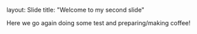 layout: Slide
title:  "Welcome to my second slide"

Here we go again doing some test and preparing/making coffee!
